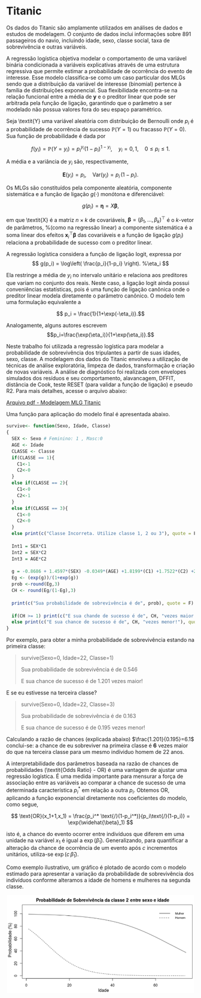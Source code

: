 # Titanic 

Os dados do Titanic são amplamente utilizados em análises de dados e estudos de modelagem. O conjunto de dados inclui informações sobre 891 passageiros do navio, incluindo idade, sexo, classe social, taxa de sobrevivência e outras variáveis.

A regressão logística objetiva modelar o comportamento de uma
variável binária condicionada a variáveis explicativas através de uma estrutura regressiva que
permite estimar a probabilidade de ocorrência do evento de interesse. Esse modelo classifica-se
como um caso particular dos MLGs sendo que a distribuição da variável de interesse (binomial)
pertence à família de distribuições exponencial.  Sua flexibilidade encontra-se na relação funcional entre a média de $\boldsymbol{y}$ e o preditor linear  que pode ser arbitrada pela função de ligação, garantindo que o parâmetro a ser modelado
não possua valores fora do seu espaço paramétrico. 

Seja \textit{Y} uma variável aleatória com distribuição de Bernoulli onde $p_i$ é a probabilidade de  ocorrência de sucesso $\mathbb{P}(Y=1)$ ou fracasso $\mathbb{P}(Y=0)$. Sua função de probabilidade é dada por

$$
f(y_i) = \mathbb{P}(Y=y_i) = p_i^{y_i} (1-p_i)^{1-y_i}, \quad y_i=0,\,1, \quad 0 \leq p_i \leq 1. % = P(y_i=y)
$$

A média e a variância de $y_i$ são, respectivamente, 

$$
\boldsymbol{E}(y_i)=p_i,\quad
\text{Var}(y_i) = p_i\,(1-p_i).
$$

Os MLGs são constituídos pela componente aleatória, componente sistemática e a função de ligação $g(\cdot)$ monótona e diferenciável:

$$
g\left( p_i  \right) = \boldsymbol{\eta} =  X\boldsymbol{\beta},  
$$

em que  \textit{X} é a matriz $n\times k$ de covariáveis,  $\boldsymbol{\beta}=(\beta_1,\ldots,\beta_k)^\top$ é o $k$-vetor de parâmetros, %(como na regressão linear)
a componente sistemática 
é a soma linear dos efeitos $\boldsymbol{x}_i^\top \boldsymbol{\beta}$ das covariáveis e a função de ligação $g(p_i)$ 
relaciona a probabilidade de sucesso com o preditor linear. 


A regressão logística considera a função de ligação logit, expressa por
$$
g(p_i) = \log\left( \frac{p_i}{1-p_i} \right). %\eta_i
$$

Ela restringe a média de $y_i$ no intervalo unitário e relaciona aos preditores que variam no conjunto dos reais. Neste caso, a ligação logit ainda possui conveniências estatísticas, pois é uma função de ligação canônica onde o preditor linear modela diretamente o parâmetro canônico.
O modelo tem uma formulação equivalente a 

$$ p_i = \frac{1}{1+\exp(-\eta_i)}.$$

Analogamente, alguns autores escrevem
$$p_i=\frac{\exp(\eta_i)}{1+\exp(\eta_i)}.$$

Neste trabalho foi utilizada a regressão logística para modelar a probabilidade de sobrevivência dos tripulantes a partir de suas idades, sexo, classe. A modelagem dos dados do Titanic envolveu a utilização de técnicas de análise exploratória, limpeza de dados, transformação e criação de novas variáveis. A análise de diagnóstico foi realizada com envelopes simulados dos resíduos e seu comportamento, alavancagem, DFFIT, distância de Cook, teste RESET (para validar a função de ligação) e pseudo R2. Para mais detalhes, acesse o arquivo abaixo:

[Arquivo pdf - Modelagem MLG Titanic](TitanicRMD.pdf)

Uma função para aplicação do modelo final é apresentada abaixo.
``` r
survive<- function(Sexo, Idade, Classe)
{  
  SEX <- Sexo # Feminino: 1 , Masc:0
  AGE <- Idade
  CLASSE <- Classe
  if(CLASSE == 1){
    C1<-1
    C2<-0
  } 
  else if(CLASSE == 2){
    C1<-0
    C2<-1
  }
  else if(CLASSE == 3){
    C1<-0
    C2<-0
  }
  else print(c("Classe Incorreta. Utilize classe 1, 2 ou 3"), quote = F)
  
  Int1 = SEX*C1
  Int2 = SEX*C2
  Int3 = AGE*C2
  
  g = -0.8686 + 1.4597*(SEX) -0.0349*(AGE) +1.8199*(C1) +1.7522*(C2) +2.2073*(Int1) +3.9433*(Int2) -0.076*(Int3)
  Eg <- (exp(g))/(1+exp(g))
  prob <-round(Eg,3)
  CH <- round(Eg/(1-Eg),3)
  
  print(c("Sua probabilidade de sobrevivência é de", prob), quote = F)
  
  if(CH >= 1) print(c("E sua chande de sucesso é de", CH, "vezes maior!"),quote = F)
  else print(c("E sua chance de sucesso é de", CH, "vezes menor!"), quote = F)
}
```
Por exemplo, para obter a minha probabilidade de sobrevivência estando na primeira classe:

> survive(Sexo=0, Idade=22, Classe=1)
> 
> Sua probabilidade de sobrevivência é de 0.546
> 
> E sua chance de sucesso é de 1.201 vezes maior! 

E se eu estivesse na terceira classe?
> survive(Sexo=0, Idade=22, Classe=3)
> 
> Sua probabilidade de sobrevivência é de 0.163 
> 
> E sua chance de sucesso é de 0.195 vezes menor! 

Calculando a razão de chances (explicada abaixo)  $\frac{1.201}{0.195}=6.1$ conclui-se: a chance de eu sobreviver na primeira classe é **6** vezes maior do que na terceira classe para um mesmo indíviduo homem de 22 anos.

A interpretabilidade dos parâmetros baseada na razão de chances de probabilidades (\textit{Odds Ratio} - OR) é uma vantagem de ajustar uma regressão logística. É uma medida importante para mensurar a força de associação entre as variáveis ao comparar a chance de sucesso de uma determinada característica $p_i^*$ em relação a outra $p_i$. Obtemos OR, aplicando a função exponencial diretamente nos coeficientes do modelo, como segue, 

$$
\text{OR}(x_1+1,x_1) = \frac{p_i^* \text{/}(1-p_i^*)}{p_i\text{/}(1-p_i)}  = \exp(\widehat{\beta}_1)
$$

isto é, a chance do evento ocorrer entre indivíduos que diferem em uma unidade na variável $x_1$ é igual a $\exp(\widehat{\beta}_1)$. Generalizando, para quantificar a alteração da chance de ocorrência de um evento após $c$ incrementos unitários, utiliza-se $\exp(c\,\widehat{\beta}_1)$.

Como exemplo ilustrativo, um gráfico é plotado de acordo com o modelo estimado para apresentar a variação da probabilidade de sobrevivência dos indivíduos conforme alteramos a idade de homens e mulheres na segunda classe.
<p align="center">
  <img src="survival_ageXsex.png" alt="Figura1" width="500">
</p>
